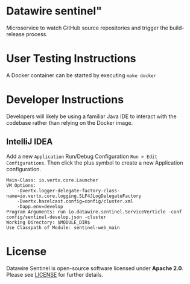 # Datawire sentinel"

Microservice to watch GitHub source repositories and trigger the build-release process.

# User Testing Instructions

A Docker container can be started by executing `make docker`

# Developer Instructions

Developers will likely be using a familiar Java IDE to interact with the codebase rather than relying on the Docker image.

## IntelliJ IDEA

Add a new `Application` Run/Debug Configuration `Run > Edit Configurations`. Then click the plus symbol to create a new Application configuration.

```text
Main-Class: io.vertx.core.Launcher
VM Options:
    -Dvertx.logger-delegate-factory-class-name=io.vertx.core.logging.SLF4JLogDelegateFactory
    -Dvertx.hazelcast.config=config/cluster.xml
    -Dapp.env=develop
Program Arguments: run io.datawire.sentinel.ServiceVerticle -conf config/sentinel-develop.json -cluster
Working Directory: $MODULE_DIR$
Use Classpath of Module: sentinel-web_main
```

# License

Datawire Sentinel is open-source software licensed under **Apache 2.0**. Please see [LICENSE](LICENSE) for further details.
